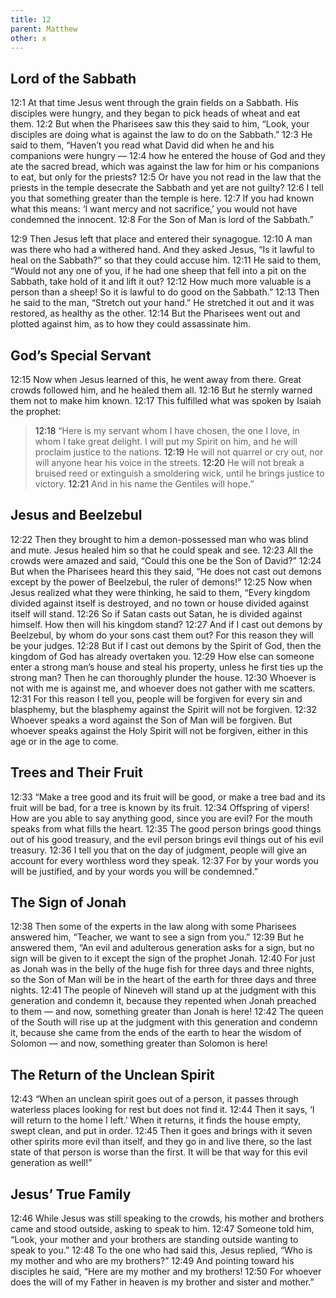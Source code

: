 ```yaml
---
title: 12
parent: Matthew
other: x
---
```


## Lord of the Sabbath

<a name="12:1">12:1</a> At that time Jesus went through the grain fields on a Sabbath. His disciples were hungry, and they began to pick heads of wheat and eat them. <a name="12:2">12:2</a> But when the Pharisees saw this they said to him, “Look, your disciples are doing what is against the law to do on the Sabbath.” <a name="12:3">12:3</a> He said to them, “Haven’t you read what David did when he and his companions were hungry — <a name="12:4">12:4</a> how he entered the house of God and they ate the sacred bread, which was against the law for him or his companions to eat, but only for the priests? <a name="12:5">12:5</a> Or have you not read in the law that the priests in the temple desecrate the Sabbath and yet are not guilty? <a name="12:6">12:6</a> I tell you that something greater than the temple is here. <a name="12:7">12:7</a> If you had known what this means: ‘I want mercy and not sacrifice,’ you would not have condemned the innocent. <a name="12:8">12:8</a> For the Son of Man is lord of the Sabbath.”

<a name="12:9">12:9</a> Then Jesus left that place and entered their synagogue. <a name="12:10">12:10</a> A man was there who had a withered hand. And they asked Jesus, “Is it lawful to heal on the Sabbath?” so that they could accuse him. <a name="12:11">12:11</a> He said to them, “Would not any one of you, if he had one sheep that fell into a pit on the Sabbath, take hold of it and lift it out? <a name="12:12">12:12</a> How much more valuable is a person than a sheep! So it is lawful to do good on the Sabbath.” <a name="12:13">12:13</a> Then he said to the man, “Stretch out your hand.” He stretched it out and it was restored, as healthy as the other. <a name="12:14">12:14</a> But the Pharisees went out and plotted against him, as to how they could assassinate him.

## God’s Special Servant

<a name="12:15">12:15</a> Now when Jesus learned of this, he went away from there. Great crowds followed him, and he healed them all. <a name="12:16">12:16</a> But he sternly warned them not to make him known. <a name="12:17">12:17</a> This fulfilled what was spoken by Isaiah the prophet:

> <a name="12:18">12:18</a> “Here is my servant whom I have chosen,
> the one I love, in whom I take great delight.
> I will put my Spirit on him, and he will proclaim justice to the nations.
> <a name="12:19">12:19</a> He will not quarrel or cry out,
> nor will anyone hear his voice in the streets.
> <a name="12:20">12:20</a> He will not break a bruised reed or extinguish a smoldering wick,
> until he brings justice to victory.
> <a name="12:21">12:21</a> And in his name the Gentiles will hope.”

## Jesus and Beelzebul

<a name="12:22">12:22</a> Then they brought to him a demon-possessed man who was blind and mute. Jesus healed him so that he could speak and see. <a name="12:23">12:23</a> All the crowds were amazed and said, “Could this one be the Son of David?” <a name="12:24">12:24</a> But when the Pharisees heard this they said, “He does not cast out demons except by the power of Beelzebul, the ruler of demons!” <a name="12:25">12:25</a> Now when Jesus realized what they were thinking, he said to them, “Every kingdom divided against itself is destroyed, and no town or house divided against itself will stand. <a name="12:26">12:26</a> So if Satan casts out Satan, he is divided against himself. How then will his kingdom stand? <a name="12:27">12:27</a> And if I cast out demons by Beelzebul, by whom do your sons cast them out? For this reason they will be your judges. <a name="12:28">12:28</a> But if I cast out demons by the Spirit of God, then the kingdom of God has already overtaken you. <a name="12:29">12:29</a> How else can someone enter a strong man’s house and steal his property, unless he first ties up the strong man? Then he can thoroughly plunder the house. <a name="12:30">12:30</a> Whoever is not with me is against me, and whoever does not gather with me scatters. <a name="12:31">12:31</a> For this reason I tell you, people will be forgiven for every sin and blasphemy, but the blasphemy against the Spirit will not be forgiven. <a name="12:32">12:32</a> Whoever speaks a word against the Son of Man will be forgiven. But whoever speaks against the Holy Spirit will not be forgiven, either in this age or in the age to come.

## Trees and Their Fruit

<a name="12:33">12:33</a> “Make a tree good and its fruit will be good, or make a tree bad and its fruit will be bad, for a tree is known by its fruit. <a name="12:34">12:34</a> Offspring of vipers! How are you able to say anything good, since you are evil? For the mouth speaks from what fills the heart. <a name="12:35">12:35</a> The good person brings good things out of his good treasury, and the evil person brings evil things out of his evil treasury. <a name="12:36">12:36</a> I tell you that on the day of judgment, people will give an account for every worthless word they speak. <a name="12:37">12:37</a> For by your words you will be justified, and by your words you will be condemned.”

## The Sign of Jonah

<a name="12:38">12:38</a> Then some of the experts in the law along with some Pharisees answered him, “Teacher, we want to see a sign from you.” <a name="12:39">12:39</a> But he answered them, “An evil and adulterous generation asks for a sign, but no sign will be given to it except the sign of the prophet Jonah. <a name="12:40">12:40</a> For just as Jonah was in the belly of the huge fish for three days and three nights, so the Son of Man will be in the heart of the earth for three days and three nights. <a name="12:41">12:41</a> The people of Nineveh will stand up at the judgment with this generation and condemn it, because they repented when Jonah preached to them — and now, something greater than Jonah is here! <a name="12:42">12:42</a> The queen of the South will rise up at the judgment with this generation and condemn it, because she came from the ends of the earth to hear the wisdom of Solomon — and now, something greater than Solomon is here!

## The Return of the Unclean Spirit

<a name="12:43">12:43</a> “When an unclean spirit goes out of a person, it passes through waterless places looking for rest but does not find it. <a name="12:44">12:44</a> Then it says, ‘I will return to the home I left.’ When it returns, it finds the house empty, swept clean, and put in order. <a name="12:45">12:45</a> Then it goes and brings with it seven other spirits more evil than itself, and they go in and live there, so the last state of that person is worse than the first. It will be that way for this evil generation as well!”

## Jesus’ True Family

<a name="12:46">12:46</a> While Jesus was still speaking to the crowds, his mother and brothers came and stood outside, asking to speak to him. <a name="12:47">12:47</a> Someone told him, “Look, your mother and your brothers are standing outside wanting to speak to you.” <a name="12:48">12:48</a> To the one who had said this, Jesus replied, “Who is my mother and who are my brothers?” <a name="12:49">12:49</a> And pointing toward his disciples he said, “Here are my mother and my brothers! <a name="12:50">12:50</a> For whoever does the will of my Father in heaven is my brother and sister and mother.”